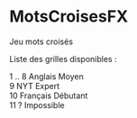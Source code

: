 # MotsCroisesFX
Jeu mots croisés

Liste des grilles disponibles :
<p>
1 .. 8  Anglais   Moyen <br>
9       NYT       Expert <br>
10      Français  Débutant <br>
11      ?         Impossible <br>
</p>
